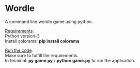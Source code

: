# Wordle

A command line wordle game using python.<br />

<ins>Requirements</ins>:<br />
Python version-3<br />
Install colorama: **pip install colorama** <br />

<ins>Run the code</ins>:<br />
Make sure to fulfill the requirements.<br />
In terminal: **py game.py** / **python game.py** to run the application.<br />

